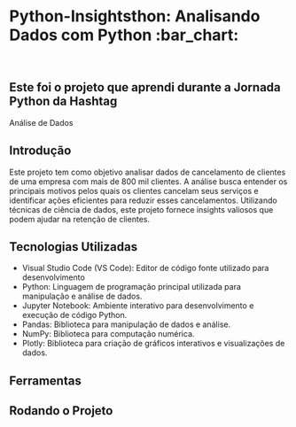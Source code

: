 <h1> Python-Insightsthon: Analisando Dados com Python :bar_chart: </h1>
<br>

## Este foi o projeto que aprendi durante a Jornada Python da Hashtag
Análise de Dados 

## Introdução

Este projeto tem como objetivo analisar dados de cancelamento de clientes de uma empresa com mais de 800 mil clientes. A análise busca entender os principais motivos pelos quais os clientes cancelam seus serviços e identificar ações eficientes para reduzir esses cancelamentos. Utilizando técnicas de ciência de dados, este projeto fornece insights valiosos que podem ajudar na retenção de clientes.

## Tecnologias Utilizadas
- Visual Studio Code (VS Code): Editor de código fonte utilizado para desenvolvimento
- Python: Linguagem de programação principal utilizada para manipulação e análise de dados.
- Jupyter Notebook: Ambiente interativo para desenvolvimento e execução de código Python.
- Pandas: Biblioteca para manipulação de dados e análise.
- NumPy: Biblioteca para computação numérica.
- Plotly: Biblioteca para criação de gráficos interativos e visualizações de dados.

## Ferramentas

## Rodando o Projeto
